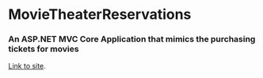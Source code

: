 # MovieTheaterReservations

### An ASP.NET MVC Core Application that mimics the purchasing tickets for movies

[Link to site](https://movietheaterreservationsweb.azurewebsites.net/).

